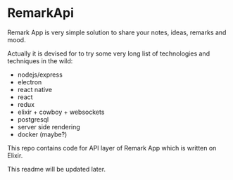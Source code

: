 # RemarkApi

Remark App is very simple solution to share your notes, ideas, remarks and mood.

Actually it is devised for to try some very long list of technologies and techniques in the wild:

- nodejs/express
- electron
- react native
- react
- redux
- elixir + cowboy + websockets
- postgresql
- server side rendering
- docker (maybe?)

This repo contains code for API layer of Remark App which is written on Elixir.

This readme will be updated later.
